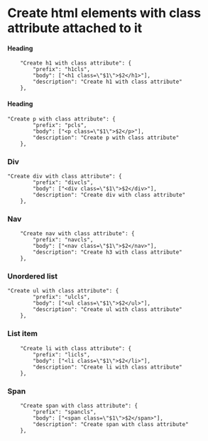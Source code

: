 # Create html elements with class attribute attached to it

#### Heading

```
	"Create h1 with class attribute": {
		"prefix": "h1cls",
		"body": ["<h1 class=\"$1\">$2</h1>"],
		"description": "Create h1 with class attribute"
	},
```

#### Heading

```
"Create p with class attribute": {
		"prefix": "pcls",
		"body": ["<p class=\"$1\">$2</p>"],
		"description": "Create p with class attribute"
	},
```

### Div

```
"Create div with class attribute": {
		"prefix": "divcls",
		"body": ["<div class=\"$1\">$2</div>"],
		"description": "Create div with class attribute"
	},
```

### Nav

```
	"Create nav with class attribute": {
		"prefix": "navcls",
		"body": ["<nav class=\"$1\">$2</nav>"],
		"description": "Create h3 with class attribute"
	},
```

### Unordered list

```
"Create ul with class attribute": {
		"prefix": "ulcls",
		"body": ["<ul class=\"$1\">$2</ul>"],
		"description": "Create ul with class attribute"
	},
```

### List item

```
	"Create li with class attribute": {
		"prefix": "licls",
		"body": ["<li class=\"$1\">$2</li>"],
		"description": "Create li with class attribute"
	},
```

### Span

```
	"Create span with class attribute": {
		"prefix": "spancls",
		"body": ["<span class=\"$1\">$2</span>"],
		"description": "Create span with class attribute"
	},
```
